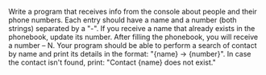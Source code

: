 Write a program that receives info from the console about people and their phone numbers.
Each entry should have a name and a number (both strings) separated by a "-". If you receive a name that already exists in the phonebook, update its number.
After filling the phonebook, you will receive a number – N. Your program should be able to perform a search of contact by name and print its details in the format: "{name} -> {number}". In case the contact isn't found, print: "Contact {name} does not exist."
